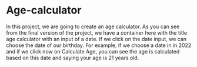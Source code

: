 # Age-calculator
In this project, we are going to create an age calculator. As you can see from the final version of the project, we have a container here with the title age calculator with an input of a date. If we click on the date input, we can choose the date of our birthday. 
For example, if we choose a date in in 2022 and if we click now on Calculate Age, you can see the age is calculated based on this date and saying your age is 21 years old.
